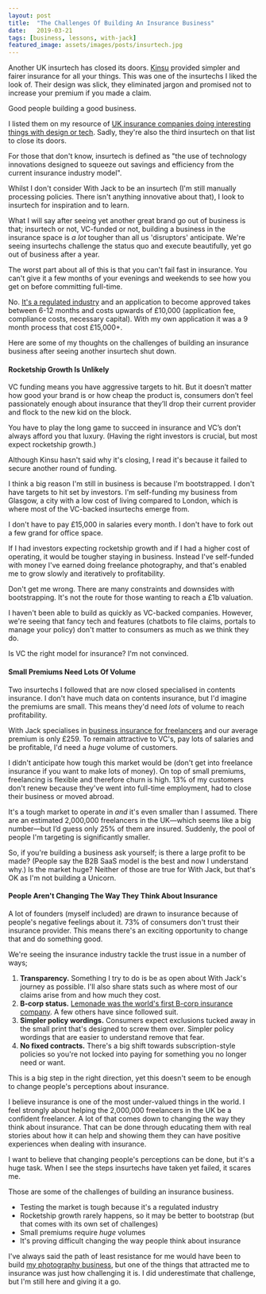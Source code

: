 ```yaml
---
layout: post
title:  "The Challenges Of Building An Insurance Business"
date:   2019-03-21
tags: [business, lessons, with-jack]
featured_image: assets/images/posts/insurtech.jpg
---
```


Another UK insurtech has closed its doors. <a href="https://kinsu.co.uk/">Kinsu</a> provided simpler and fairer insurance for all your things. This was one of the insurtechs I liked the look of. Their design was slick, they eliminated jargon and promised not to increase your premium if you made a claim.

Good people building a good business.

I listed them on my resource of <a href="http://thedigitalinsurer.co.uk/">UK insurance companies doing interesting things with design or tech</a>. Sadly, they're also the third insurtech on that list to close its doors.

For those that don't know, insurtech is defined as "the use of technology innovations designed to squeeze out savings and efficiency from the current insurance industry model".

Whilst I don't consider With Jack to be an insurtech (I'm still manually processing policies. There isn't anything innovative about that), I look to insurtech for inspiration and to learn.

What I will say after seeing yet another great brand go out of business is that; insurtech or not, VC-funded or not, building a business in the insurance space is _a lot_ tougher than all us 'disruptors' anticipate. We're seeing insurtechs challenge the status quo and execute beautifully, yet go out of business after a year.

The worst part about all of this is that you can't fail fast in insurance. You can't give it a few months of your evenings and weekends to see how you get on before committing full-time.

No. <a href="/how-to-start-scrappy-in-a-regulated-industry">It's a regulated industry</a> and an application to become approved takes between 6-12 months and costs upwards of £10,000 (application fee, compliance costs, necessary capital). With my own application it was a 9 month process that cost £15,000+.

Here are some of my thoughts on the challenges of building an insurance business after seeing another insurtech shut down.

<h4>Rocketship Growth Is Unlikely</h4>

VC funding means you have aggressive targets to hit. But it doesn’t matter how good your brand is or how cheap the product is, consumers don’t feel passionately enough about insurance that they’ll drop their current provider and flock to the new kid on the block.

You have to play the long game to succeed in insurance and VC’s don’t always afford you that luxury. (Having the right investors is crucial, but most expect rocketship growth.)

Although Kinsu hasn't said why it's closing, I read it's because it failed to secure another round of funding.

I think a big reason I'm still in business is because I'm bootstrapped. I don't have targets to hit set by investors. I'm self-funding my business from Glasgow, a city with a low cost of living compared to London, which is where most of the VC-backed insurtechs emerge from.

I don't have to pay £15,000 in salaries every month. I don't have to fork out a few grand for office space.

If I had investors expecting rocketship growth and if I had a higher cost of operating, it would be tougher staying in business. Instead I've self-funded with money I've earned doing freelance photography, and that's enabled me to grow slowly and iteratively to profitability.

Don't get me wrong. There are many constraints and downsides with bootstrapping. It's not the route for those wanting to reach a £1b valuation.

I haven't been able to build as quickly as VC-backed companies. However, we're seeing that fancy tech and features (chatbots to file claims, portals to manage your policy) don't matter to consumers as much as we think they do.

Is VC the right model for insurance? I'm not convinced.

<h4>Small Premiums Need Lots Of Volume</h4>

Two insurtechs I followed that are now closed specialised in contents insurance. I don't have much data on contents insurance, but I'd imagine the premiums are small. This means they'd need _lots_ of volume to reach profitability.

With Jack specialises in <a href="https://withjack.co.uk/products">business insurance for freelancers</a> and our average premium is only £259. To remain attractive to VC's, pay lots of salaries and be profitable, I'd need a _huge_ volume of customers.

I didn't anticipate how tough this market would be (don't get into freelance insurance if you want to make lots of money). On top of small premiums, freelancing is flexible and therefore churn is high. 13% of my customers don't renew because they've went into full-time employment, had to close their business or moved abroad.

It's a tough market to operate in _and_ it's even smaller than I assumed. There are an estimated 2,000,000 freelancers in the UK—which seems like a big number—but I’d guess only 25% of them are insured. Suddenly, the pool of people I'm targeting is significantly smaller.

So, if you're building a business ask yourself; is there a large profit to be made? (People say the B2B SaaS model is the best and now I understand why.) Is the market huge? Neither of those are true for With Jack, but that's OK as I'm not building a Unicorn.

<h4>People Aren't Changing The Way They Think About Insurance</h4>

A lot of founders (myself included) are drawn to insurance because of people's negative feelings about it. 73% of consumers don't trust their insurance provider. This means there's an exciting opportunity to change that and do something good.

We're seeing the insurance industry tackle the trust issue in a number of ways;

1. <strong>Transparency.</strong> Something I try to do is be as open about With Jack's journey as possible. I'll also share stats such as where most of our claims arise from and how much they cost.
2. <strong>B-corp status.</strong> <a href="https://www.lemonade.com/blog/worlds-public-benefit-insurance-company/">Lemonade was the world's first B-corp insurance company</a>. A few others have since followed suit.
3. <strong>Simpler policy wordings.</strong> Consumers expect exclusions tucked away in the small print that's designed to screw them over. Simpler policy wordings that are easier to understand remove that fear.
4. <strong>No fixed contracts.</strong> There's a big shift towards subscription-style policies so you're not locked into paying for something you no longer need or want.

This is a big step in the right direction, yet this doesn't seem to be enough to change people's perceptions about insurance.

I believe insurance is one of the most under-valued things in the world. I feel strongly about helping the 2,000,000 freelancers in the UK be a confident freelancer. A lot of that comes down to changing the way they think about insurance. That can be done through educating them with real stories about how it can help and showing them they can have positive experiences when dealing with insurance.

I want to believe that changing people's perceptions can be done, but it's a huge task. When I see the steps insurtechs have taken yet failed, it scares me.

Those are some of the challenges of building an insurance business.

* Testing the market is tough because it's a regulated industry
* Rocketship growth rarely happens, so it may be better to bootstrap (but that comes with its own set of challenges)
* Small premiums require _huge_ volumes
* It's proving difficult changing the way people think about insurance

I've always said the path of least resistance for me would have been to build <a href="https://instagram.com/ashleybaxter">my photography business</a>, but one of the things that attracted me to insurance was just how challenging it is. I did underestimate that challenge, but I'm still here and giving it a go.